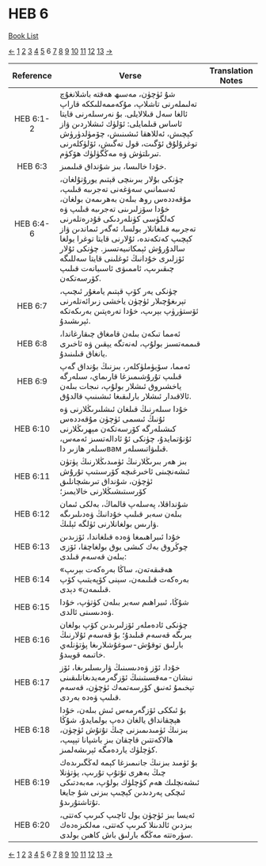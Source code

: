 # HEB 6
[Book List](../README.md)

[<-](./chapter_5.md) [1](./chapter_1.md) [2](./chapter_2.md) [3](./chapter_3.md) [4](./chapter_4.md) [5](./chapter_5.md) 6 [7](./chapter_7.md) [8](./chapter_8.md) [9](./chapter_9.md) [10](./chapter_10.md) [11](./chapter_11.md) [12](./chapter_12.md) [13](./chapter_13.md) [->](./chapter_7.md)

| Reference | Verse | Translation Notes |
|:---------:|-------|-------------------|
|HEB 6:1-2|شۇ ئۈچۈن، مەسىھ ھەقتە باشلانغۇچ تەلىملەرنى تاشلاپ، مۇكەممەللىككە قاراپ ئالغا سەل قىلالايلى. بۇ نەرسىلەرنى قايتا ئاساس قىلمايلى: ئۆلۈك ئىشلاردىن ۋاز كېچىش، ئەللاھقا ئىشىنىش، چۆمۈلدۈرۈش توغرۇلۇق ئۆگىت، قول تەگىش، ئۆلۈكلەرنى تىرىلتۈش ۋە مەڭگۈلۈك ھۆكۈم.||
|HEB 6:3|خۇدا خالىسا، بىز شۇنداق قىلىمىز.||
|HEB 6:4-6|چۈنكى بۇلار بىرىنچى قېتىم يورۇتۇلغان، ئەسمانىي سەۋغەنى تەجرىبە قىلىپ، مۇقەددەس روھ بىلەن بەھرىمەن بولغان، خۇدا سۆزلىرىنى تەجرىبە قىلىپ ۋە كەلگۈسى كۈنلەردىكى قۇدرەتلەرنى تەجرىبە قىلغانلار بولسا، ئەگەر ئىماندىن ۋاز كېچىپ كەتكەندە، ئۇلارنى قايتا توغرا يولغا سالدۇرۇش ئېمكانىيەتسىز. چۈنكى ئۇلار ئۆزلىرى خۇدانىڭ ئوغلىنى قايتا سەللىگە چىقىرىپ، ئاممىۋى ئاسىيانەت قىلىپ كۆرسەتكەن.||
|HEB 6:7|چۈنكى يەر كۆپ قېتىم يامغۇر ئىچىپ، تېرىغۇچىلار ئۈچۈن ياخشى زىرائەتلەرنى ئۆستۈرۈپ بېرىپ، خۇدا تەرەپتىن بەرىكەتكە ئېرىشىدۇ.||
|HEB 6:8|ئەمما تىكەن بىلەن قامغاق چىقارغاندا، قىممەتسىز بولۇپ، لەنەتگە يېقىن ۋە ئاخىرى يانغاق قىلىنىدۇ.||
|HEB 6:9|ئەمما، سۆيۈملۈكلەر، بىزنىڭ بۇنداق گەپ قىلىپ تۇرۇشىمىزغا قارىماي، سىلەرگە ياخشىروق ئىشلار بولۇپ، نىجات بىلەن ئالاقىدار ئىشلار بارلىقىغا ئىشىنىپ قالدۇق.||
|HEB 6:10|خۇدا سىلەرنىڭ قىلغان ئىشلىرىڭلارنى ۋە ئۇنىڭ ئىسمى ئۈچۈن مۇقەددەس كىشىلەرگە كۆرسەتكەن مېھرىڭلارنى ئۇنۇتمايدۇ، چۈنكى ئۇ ئادالەتسىز ئەمەس، سىلەر ھازىر داвам قىلىۋاتىسىلەر.||
|HEB 6:11|بىز ھەر بىرىڭلارنىڭ ئۈمىدىڭلارنىڭ پۈتۈن ئىشەنچىنى ئاخىرغىچە كۆرسىتىپ تۇرۇش ئۈچۈن، شۇنداق تىرىشچانلىق كۆرسىتىشىڭلارنى خالايمىز؛||
|HEB 6:12|شۇنداقلا، پەسلەپ قالماڭ، بەلكى ئىمان بىلەن سەبر قىلىپ خۇدانىڭ ۋەدىلىرىگە ۋارىس بولغانلارنى ئۈلگە ئېلىڭ.||
|HEB 6:13|خۇدا ئىبراھىمغا ۋەدە قىلغاندا، ئۆزىدىن چوڭروق بەك كىشى يوق بولغاچقا، ئۆزى بىلەن قەسەم قىلدى:||
|HEB 6:14|«ھەقىقەتەن، ساڭا بەرەكەت بېرىپ بەرەكەت قىلىمەن، سېنى كۆپەيتىپ كۆپ قىلىمەن» دېدى.||
|HEB 6:15|شۇڭا، ئىبراھىم سەبر بىلەن كۈتۈپ، خۇدا ۋەدىسىنى ئالدى.||
|HEB 6:16|چۈنكى ئادەملەر ئۆزلىرىدىن كۆپ بولغان بىرىگە قەسەم قىلىدۇ؛ بۇ قەسەم ئۇلارنىڭ بارلىق توقۇش-سوغۇشلارىغا پۈتۈنلەي خاتىمە قويىدۇ.||
|HEB 6:17|خۇدا، ئۆز ۋەدىسىنىڭ ۋارىسلىرىغا، ئۆز نىشان-مەقسىتىنىڭ ئۆزگەرمەيدىغانلىقىنى تېخىمۇ ئەنىق كۆرسەتمەك ئۈچۈن، قەسەم قىلىپ ۋەدە بەردى.||
|HEB 6:18|بۇ ئىككى ئۆزگەرمەس ئىش بىلەن، خۇدا ھېچقانداق يالغان دەپ بولمايدۇ، شۇڭا بىزنىڭ ئۈمىدىمىزنى چىڭ تۇتۇش ئۈچۈن، ھالاكەتتىن قاچقان بىز باشپانا تېپىپ، كۈچلۈك ياردەمگە ئېرىشەلمىز.||
|HEB 6:19|بۇ ئۈمىد بىزنىڭ جانىمىزغا كېمە لەڭگىرىدەك چىڭ بەھرى تۇتۇپ تۇرىپ، پۈتۈنلا ئىشەنچلىك ھەم كۈچلۈك بولۇپ، مەبەدتىكى ئىچكى پەردىدىن كېچىپ بىزنى شۇ جايغا تۇتاشتۇرىدۇ.||
|HEB 6:20|ئەيسا بىز ئۈچۈن يول ئاچىپ كىرىپ كەتتى، بىزدىن ئالدىنلا كىرىپ كەتتى، مەلكىزەدەك سۈرەتتە مەڭگە بارلىق باش كاھىن بولدى.||


[<-](./chapter_5.md) [1](./chapter_1.md) [2](./chapter_2.md) [3](./chapter_3.md) [4](./chapter_4.md) [5](./chapter_5.md) 6 [7](./chapter_7.md) [8](./chapter_8.md) [9](./chapter_9.md) [10](./chapter_10.md) [11](./chapter_11.md) [12](./chapter_12.md) [13](./chapter_13.md) [->](./chapter_7.md)